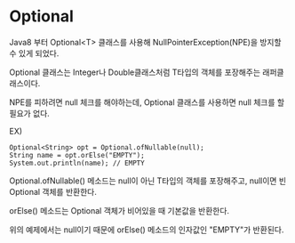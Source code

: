 # Optional
Java8 부터 Optional\<T> 클래스를 사용해 NullPointerException(NPE)을 방지할 수 있게 되었다.

Optional<T> 클래스는 Integer나 Double클래스처럼 T타입의 객체를 포장해주는 래퍼클래스이다.

NPE를 피하려면 null 체크를 해야하는데, Optional 클래스를 사용하면 null 체크를 할 필요가 없다.



EX)
```
Optional<String> opt = Optional.ofNullable(null);
String name = opt.orElse("EMPTY");
System.out.println(name); // EMPTY
```

Optional.ofNullable() 메소드는 null이 아닌 T타입의 객체를 포장해주고, null이면 빈 Optional 객체를 반환한다.

orElse() 메소드는 Optional 객체가 비어있을 때 기본값을 반환한다.

위의 예제에서는 null이기 때문에 orElse() 메소드의 인자값인 "EMPTY"가 반환된다.

